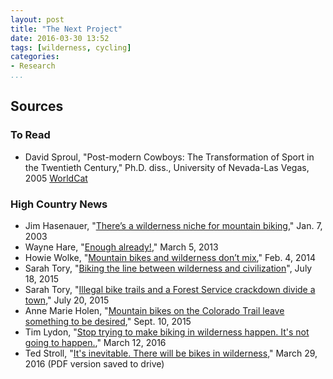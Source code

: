```yaml
---
layout: post
title: "The Next Project"
date: 2016-03-30 13:52
tags: [wilderness, cycling]
categories: 
- Research
...
```


## Sources

### To Read 

- David Sproul, "Post-modern Cowboys: The Transformation of Sport in the Twentieth Century," Ph.D. diss., University of Nevada-Las Vegas, 2005 [WorldCat](http://www.worldcat.org/title/post-modern-cowboys-the-transformation-of-sport-in-the-twentieth-century/oclc/70117984)

### High Country News

- Jim Hasenauer, "[There’s a wilderness niche for mountain biking](https://www.hcn.org/wotr/13690)," Jan. 7, 2003
- Wayne Hare, "[Enough already!](http://www.hcn.org/wotr/enough-already)," March 5, 2013
- Howie Wolke, "[Mountain bikes and wilderness don’t mix](https://www.hcn.org/wotr/mountain-bikes-and-wilderness-dont-mix)," Feb. 4, 2014
- Sarah Tory, "[Biking the line between wilderness and civilization](https://www.hcn.org/issues/47.12/biking-the-line-between-wilderness-and-civilization)", July 18, 2015
- Sarah Tory, "[Illegal bike trails and a Forest Service crackdown divide a town](https://www.hcn.org/issues/47.12/illegal-mountain-bike-trails-and-a-forest-service-crackdown-divide-an-arizona-town)," July 20, 2015
- Anne Marie Holen, "[Mountain bikes on the Colorado Trail leave something to be desired](https://www.hcn.org/articles/mountain-bikes-on-the-colorado-trail-leave-something-to-be-desired)," Sept. 10, 2015
- Tim Lydon, "[Stop trying to make biking in wilderness happen. It's not going to happen.](https://www.hcn.org/issues/48.5/stop-trying-to-make-mountain-biking-in-wilderness-happen-its-not-going-to-happen)," March 12, 2016
- Ted Stroll, "[It's inevitable. There will be bikes in wilderness](http://www.hcn.org/articles/its-inevitable-there-will-be-bikes-in-wilderness)," March 29, 2016 (PDF version saved to drive)
